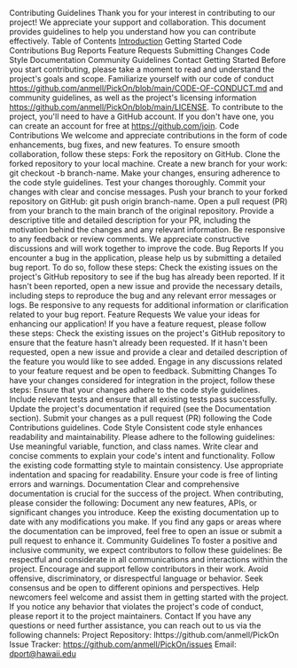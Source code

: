Contributing Guidelines
Thank you for your interest in contributing to our project! We appreciate your support and collaboration. This document provides guidelines to help you understand how you can contribute effectively.
Table of Contents
<a href="#Introduction">Introduction</a> Getting Started
Code Contributions
Bug Reports
Feature Requests
Submitting Changes
Code Style
Documentation
Community Guidelines
Contact
Getting Started
Before you start contributing, please take a moment to read and understand the project's goals and scope. Familiarize yourself with our code of conduct https://github.com/anmell/PickOn/blob/main/CODE-OF-CONDUCT.md  and community guidelines, as well as the project's licensing information https://github.com/anmell/PickOn/blob/main/LICENSE. 
To contribute to the project, you'll need to have a GitHub account. If you don't have one, you can create an account for free at https://github.com/join.
Code Contributions
We welcome and appreciate contributions in the form of code enhancements, bug fixes, and new features. To ensure smooth collaboration, follow these steps:
Fork the repository on GitHub.
Clone the forked repository to your local machine.
Create a new branch for your work: git checkout -b branch-name.
Make your changes, ensuring adherence to the code style guidelines.
Test your changes thoroughly.
Commit your changes with clear and concise messages.
Push your branch to your forked repository on GitHub: git push origin branch-name.
Open a pull request (PR) from your branch to the main branch of the original repository.
Provide a descriptive title and detailed description for your PR, including the motivation behind the changes and any relevant information.
Be responsive to any feedback or review comments. We appreciate constructive discussions and will work together to improve the code.
Bug Reports
If you encounter a bug in the application, please help us by submitting a detailed bug report. To do so, follow these steps:
Check the existing issues on the project's GitHub repository to see if the bug has already been reported.
If it hasn't been reported, open a new issue and provide the necessary details, including steps to reproduce the bug and any relevant error messages or logs.
Be responsive to any requests for additional information or clarification related to your bug report.
Feature Requests
We value your ideas for enhancing our application! If you have a feature request, please follow these steps:
Check the existing issues on the project's GitHub repository to ensure that the feature hasn't already been requested.
If it hasn't been requested, open a new issue and provide a clear and detailed description of the feature you would like to see added.
Engage in any discussions related to your feature request and be open to feedback.
Submitting Changes
To have your changes considered for integration in the project, follow these steps:
Ensure that your changes adhere to the code style guidelines.
Include relevant tests and ensure that all existing tests pass successfully.
Update the project's documentation if required (see the Documentation section).
Submit your changes as a pull request (PR) following the Code Contributions guidelines.
Code Style
Consistent code style enhances readability and maintainability. Please adhere to the following guidelines:
Use meaningful variable, function, and class names.
Write clear and concise comments to explain your code's intent and functionality.
Follow the existing code formatting style to maintain consistency.
Use appropriate indentation and spacing for readability.
Ensure your code is free of linting errors and warnings.
Documentation
Clear and comprehensive documentation is crucial for the success of the project. When contributing, please consider the following:
Document any new features, APIs, or significant changes you introduce.
Keep the existing documentation up to date with any modifications you make.
If you find any gaps or areas where the documentation can be improved, feel free to open an issue or submit a pull request to enhance it.
Community Guidelines
To foster a positive and inclusive community, we expect contributors to follow these guidelines:
Be respectful and considerate in all communications and interactions within the project.
Encourage and support fellow contributors in their work.
Avoid offensive, discriminatory, or disrespectful language or behavior.
Seek consensus and be open to different opinions and perspectives.
Help newcomers feel welcome and assist them in getting started with the project.
If you notice any behavior that violates the project's code of conduct, please report it to the project maintainers.
Contact
If you have any questions or need further assistance, you can reach out to us via the following channels:
Project Repository: lhttps://github.com/anmell/PickOn
Issue Tracker: https://github.com/anmell/PickOn/issues
Email: dport@hawaii.edu
